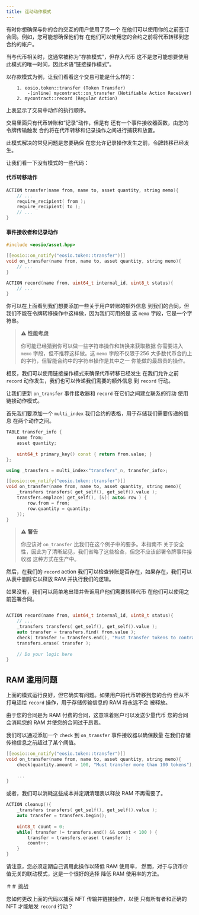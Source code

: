 ```yaml
---
title: 连动动作模式
---
```


有时你想确保与你的合约交互的用户使用了另一个
在他们可以使用你的之前签订合同。例如，您可能想确保他们有
在他们可以使用您的合约之前将代币转移到您合约的帐户。

当与代币相关时，这通常被称为“存款模式”，但存入代币
这不是您可能想要使用此模式的唯一时间，因此术语“链接操作模式”。

以存款模式为例，让我们看看这个交易可能是什么样的：
```- Transaction
    1. eosio.token::transfer (Token Transfer) 
        -[inline] mycontract::on_transfer (Notifiable Action Receiver) 
    2. mycontract::record (Regular Action)
```

上表显示了交易中动作的执行顺序。

交易里面只有代币转账和“记录”动作，但是有
还有一个事件接收器函数，由您的令牌传输触发
合约将在代币转移和记录操作之间进行捕获和放置。

此模式解决的常见问题是您要确保
在您允许记录操作发生之前，令牌转移已经发生。

让我们看一下没有模式的一些代码：


#### 代币转移动作
```cpp
ACTION transfer(name from, name to, asset quantity, string memo){
    // ...
    require_recipient( from );
    require_recipient( to );
    // ...
}
```

#### 事件接收者和记录动作
```cpp
#include <eosio/asset.hpp>

[[eosio::on_notify("eosio.token::transfer")]]
void on_transfer(name from, name to, asset quantity, string memo){
    // ...
}

ACTION record(name from, uint64_t internal_id, uint8_t status){
    // ...
}
```

你可以在上面看到我们想要添加一些关于用户转账的额外信息
到我们的合同，但我们不能在令牌转移操作中这样做，因为我们可用的是
这 `memo` 字段，它是一个字符串。

> ⚠ **性能考虑**
>
> 你可能已经猜到你可以做一些字符串操作和转换来获取数据
> 你需要进入 `memo` 字段，但不推荐这样做。这 `memo` 字段不仅限于256
> 大多数代币合约上的字符，但智能合约中的字符串操作是其中之一
> 你能做的最昂贵的操作。

相反，我们可以使用链接操作模式来确保代币转移已经发生
在我们允许之前 `record` 动作发生，我们也可以传递我们需要的额外信息
到 `record` 行动。

让我们更新 `on_transfer` 事件接收器和 `record` 在它们之间建立联系的行动
使用链接动作模式。


首先我们要添加一个 `multi_index` 我们合约的表格，用于存储我们需要传递的信息
在两个动作之间。

```cpp
TABLE transfer_info {
    name from;
    asset quantity;
    
    uint64_t primary_key() const { return from.value; }
};

using _transfers = multi_index<"transfers"_n, transfer_info>;

[[eosio::on_notify("eosio.token::transfer")]]
void on_transfer(name from, name to, asset quantity, string memo){
    _transfers transfers( get_self(), get_self().value );
    transfers.emplace( get_self(), [&]( auto& row ) {
        row.from = from;
        row.quantity = quantity;
    });
}
```

> ⚠ **警告**
>
> 你应该对 `on_transfer` 比我们在这个例子中的要多。本指南不
> 关于安全性，因此为了清晰起见，我们省略了这些检查，但您不应该部署令牌事件接收器
> 这种方式在生产中。

然后，在我们的 `record` action 我们可以检查转账是否存在，如果存在，我们可以
从表中删除它以释放 RAM 并执行我们的逻辑。

如果没有，我们可以简单地出错并告诉用户他们需要转移代币
在他们可以使用之前签署合同。


```cpp

ACTION record(name from, uint64_t internal_id, uint8_t status){
    // ...
    _transfers transfers( get_self(), get_self().value );
    auto transfer = transfers.find( from.value );
    check( transfer != transfers.end(), "Must transfer tokens to contract before using it" );
    transfers.erase( transfer );
    
    // Do your logic here
}
```

## RAM 滥用问题

上面的模式运行良好，但它确实有问题。如果用户将代币转移到您的合约
但从不打电话给 `record` 操作，用于存储传输信息的 RAM 将永远不会
被释放。

由于您的合同是为 RAM 付费的合同，这意味着账户可以发送少量代币
您的合同会消耗您的 RAM 并使您的合同过于昂贵。

我们可以通过添加一个 `check` 到 `on_transfer` 事件接收器以确保数量
在我们存储传输信息之前超过了某个阈值。

```cpp
[[eosio::on_notify("eosio.token::transfer")]]
void on_transfer(name from, name to, asset quantity, string memo){
    check(quantity.amount > 100, "Must transfer more than 100 tokens");
    
    ...    
}
```

或者，我们可以消耗这些成本并定期清理表以释放 RAM
不再需要了。

```cpp
ACTION cleanup(){
    _transfers transfers( get_self(), get_self().value );
    auto transfer = transfers.begin();
    
    uint8_t count = 0;
    while( transfer != transfers.end() && count < 100 ) {
        transfer = transfers.erase( transfer );
        count++;
    }
}
```

请注意，您必须定期自己调用此操作以降低 RAM 使用率，
然而，对于与货币价值无关的联动模式，这是一个很好的选择
降低 RAM 使用率的方法。

＃＃ 挑战

您如何更改上面的代码以捕获 NFT 传输并链接操作，以便
只有所有者和正确的 NFT 才能触发 `record` 行动？


